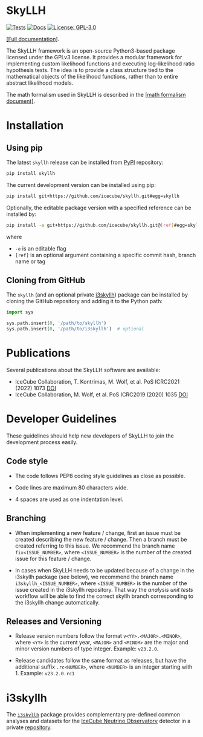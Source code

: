 # SkyLLH

[![Tests](https://github.com/icecube/skyllh/actions/workflows/pythonpackage.yml/badge.svg)](#)
[![Docs](https://github.com/icecube/skyllh/actions/workflows/documentation.yml/badge.svg)](https://icecube.github.io/skyllh/)
[![License: GPL-3.0](https://img.shields.io/badge/License-GPLv3-blue.svg)](https://opensource.org/licenses/GPL-3.0)

[[Full documentation]](https://icecube.github.io/skyllh/).

The SkyLLH framework is an open-source Python3-based package licensed under the
GPLv3 license. It provides a modular framework for implementing custom
likelihood functions and executing log-likelihood ratio hypothesis tests.
The idea is to provide a class structure tied to the mathematical objects of the
likelihood functions, rather than to entire abstract likelihood models.

The math formalism used in SkyLLH is described in the
[[math formalism document]](https://github.com/icecube/skyllh/blob/master/doc/user_manual.pdf).

# Installation

## Using pip

The latest `skyllh` release can be installed from
[PyPI](https://pypi.org/project/skyllh/) repository:
```bash
pip install skyllh
```

The current development version can be installed using pip:
```bash
pip install git+https://github.com/icecube/skyllh.git#egg=skyllh
```

Optionally, the editable package version with a specified reference can be
installed by:
```bash
pip install -e git+https://github.com/icecube/skyllh.git@[ref]#egg=skyllh
```
where
- `-e` is an editable flag
- `[ref]` is an optional argument containing a specific commit hash, branch name
  or tag

## Cloning from GitHub

The `skyllh` (and an optional private [i3skyllh](#i3skyllh)) package can be
installed by cloning the GitHub repository and adding it to the Python path:

```python
import sys

sys.path.insert(0, '/path/to/skyllh')
sys.path.insert(0, '/path/to/i3skyllh')  # optional
```

# Publications

Several publications about the SkyLLH software are available:

- IceCube Collaboration, T. Kontrimas, M. Wolf, et al. PoS ICRC2021 (2022) 1073
  [DOI](http://doi.org/10.22323/1.395.1073)
- IceCube Collaboration, M. Wolf, et al. PoS ICRC2019 (2020) 1035
  [DOI](https://doi.org/10.22323/1.358.1035)

# Developer Guidelines

These guidelines should help new developers of SkyLLH to join the development
process easily.

## Code style

- The code follows PEP8 coding style guidelines as close as possible.

- Code lines are maximum 80 characters wide.

- 4 spaces are used as one indentation level.

## Branching

- When implementing a new feature / change, first an issue must be created
  describing the new feature / change. Then a branch must be created referring
  to this issue. We recommend the branch name `fix<ISSUE_NUMBER>`, where
  `<ISSUE_NUMBER>` is the number of the created issue for this feature / change.

- In cases when SkyLLH needs to be updated because of a change in the i3skyllh
  package (see below), we recommend the branch name `i3skyllh_<ISSUE_NUMBER>`,
  where `<ISSUE_NUMBER>` is the number of the issue created in the i3skyllh
  repository. That way the *analysis unit tests* workflow will be able to find
  the correct skyllh branch corresponding to the i3skyllh change automatically.

## Releases and Versioning

- Release version numbers follow the format `v<YY>.<MAJOR>.<MINOR>`, where
  `<YY>` is the current year, `<MAJOR>` and `<MINOR>` are the major and minor
  version numbers of type integer. Example: `v23.2.0`.

- Release candidates follow the same format as releases, but have the additional
  suffix `.rc<NUMBER>`,  where `<NUMBER>` is an integer starting with 1.
  Example: `v23.2.0.rc1`

# i3skyllh

The [`i3skyllh`](https://github.com/icecube/i3skyllh) package provides
complementary pre-defined common analyses and datasets for the
[IceCube Neutrino Observatory](https://icecube.wisc.edu) detector in a private
[repository](https://github.com/icecube/i3skyllh).

